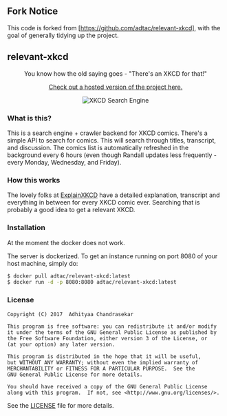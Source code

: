 ## Fork Notice
This code is forked from [https://github.com/adtac/relevant-xkcd], with the goal of generally tidying up the project.

## relevant-xkcd

<p align="center">You know how the old saying goes - "There's an XKCD for that!"</p>

<p align="center"><a href="https://relevant-xkcd.github.io/">
Check out a hosted version of the project here.
</a></p>

<p align="center"><img src="https://user-images.githubusercontent.com/7521600/31832568-1a3e39ee-b5e5-11e7-901f-b57f69e82c68.png" alt="XKCD Search Engine"></p>

### What is this?

This is a search engine + crawler backend for XKCD comics. There's a simple API
to search for comics. This will search through titles, transcript, and discussion.
The comics list is automatically refreshed in the background every 6 hours (even
though Randall updates less frequently - every Monday, Wednesday, and Friday).

### How this works

The lovely folks at [ExplainXKCD](http://www.explainxkcd.com/wiki/index.php/Main_Page)
have a detailed explanation, transcript and everything in between for every XKCD
comic ever. Searching that is probably a good idea to get a relevant XKCD.

### Installation

At the moment the docker does not work.

The server is dockerized. To get an instance running on port 8080 of your host
machine, simply do:

```bash
$ docker pull adtac/relevant-xkcd:latest
$ docker run -d -p 8080:8080 adtac/relevant-xkcd:latest
```

### License

```
Copyright (C) 2017  Adhityaa Chandrasekar

This program is free software: you can redistribute it and/or modify
it under the terms of the GNU General Public License as published by
the Free Software Foundation, either version 3 of the License, or
(at your option) any later version.

This program is distributed in the hope that it will be useful,
but WITHOUT ANY WARRANTY; without even the implied warranty of
MERCHANTABILITY or FITNESS FOR A PARTICULAR PURPOSE.  See the
GNU General Public License for more details.

You should have received a copy of the GNU General Public License
along with this program.  If not, see <http://www.gnu.org/licenses/>.
```

See the [LICENSE](LICENSE) file for more details.
